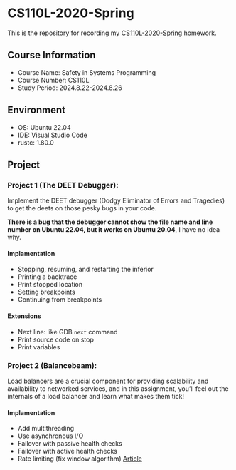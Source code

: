 # CS110L-2020-Spring
This is the repository for recording my [CS110L-2020-Spring](https://reberhardt.com/cs110l/spring-2020/) homework.
## Course Information
+ Course Name: Safety in Systems Programming
+ Course Number: CS110L
+ Study Period: 2024.8.22-2024.8.26

## Environment
+ OS: Ubuntu 22.04
+ IDE: Visual Studio Code
+ rustc: 1.80.0

## Project
### Project 1 (The DEET Debugger):
Implement the DEET debugger (Dodgy Eliminator of Errors and Tragedies) to get the deets on those pesky bugs in your code.

**There is a bug that the debugger cannot show the file name and line number on Ubuntu 22.04, but it works on Ubuntu 20.04**, I have no idea why.
#### Implamentation
+ Stopping, resuming, and restarting the inferior
+ Printing a backtrace
+ Print stopped location
+ Setting breakpoints
+ Continuing from breakpoints
#### Extensions
+ Next line: like GDB `next` command
+ Print source code on stop
+ Print variables

### Project 2 (Balancebeam):
Load balancers are a crucial component for providing scalability and availability to networked services, and in this assignment, you’ll feel out the internals of a load balancer and learn what makes them tick!
#### Implamentation
+ Add multithreading
+ Use asynchronous I/O
+ Failover with passive health checks
+ Failover with active health checks
+ Rate limiting (fix window algorithm) [Article](https://konghq.com/blog/engineering/how-to-design-a-scalable-rate-limiting-algorithm)
